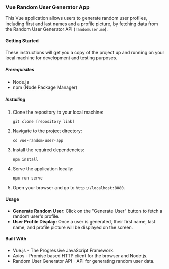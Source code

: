 
### Vue Random User Generator App

This Vue application allows users to generate random user profiles, including first and last names and a profile picture, by fetching data from the Random User Generator API (`randomuser.me`).

#### Getting Started

These instructions will get you a copy of the project up and running on your local machine for development and testing purposes.

##### Prerequisites

- Node.js
- npm (Node Package Manager)

##### Installing

1. Clone the repository to your local machine:
   ```
   git clone [repository link]
   ```

2. Navigate to the project directory:
   ```
   cd vue-random-user-app
   ```

3. Install the required dependencies:
   ```
   npm install
   ```

4. Serve the application locally:
   ```
   npm run serve
   ```

5. Open your browser and go to `http://localhost:8080`.

#### Usage

- **Generate Random User**: Click on the "Generate User" button to fetch a random user's profile.
- **User Profile Display**: Once a user is generated, their first name, last name, and profile picture will be displayed on the screen.

#### Built With

- Vue.js - The Progressive JavaScript Framework.
- Axios - Promise based HTTP client for the browser and Node.js.
- Random User Generator API - API for generating random user data.
